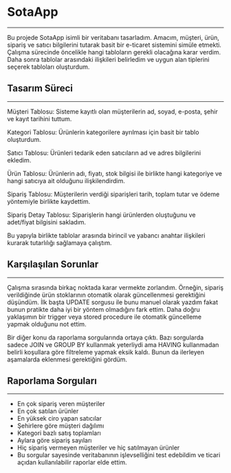 # SotaApp
---
Bu projede SotaApp isimli bir veritabanı tasarladım. Amacım, müşteri, ürün, sipariş ve satıcı bilgilerini tutarak basit bir e-ticaret sistemini simüle etmekti. Çalışma sürecinde öncelikle hangi tabloların gerekli olacağına karar verdim. Daha sonra tablolar arasındaki ilişkileri belirledim ve uygun alan tiplerini seçerek tabloları oluşturdum.

## Tasarım Süreci
---
Müşteri Tablosu: Sisteme kayıtlı olan müşterilerin ad, soyad, e-posta, şehir ve kayıt tarihini tuttum.

Kategori Tablosu: Ürünlerin kategorilere ayrılması için basit bir tablo oluşturdum.

Satıcı Tablosu: Ürünleri tedarik eden satıcıların ad ve adres bilgilerini ekledim.

Ürün Tablosu: Ürünlerin adı, fiyatı, stok bilgisi ile birlikte hangi kategoriye ve hangi satıcıya ait olduğunu ilişkilendirdim.

Sipariş Tablosu: Müşterilerin verdiği siparişleri tarih, toplam tutar ve ödeme yöntemiyle birlikte kaydettim.

Sipariş Detay Tablosu: Siparişlerin hangi ürünlerden oluştuğunu ve adet/fiyat bilgisini sakladım.

Bu yapıyla birlikte tablolar arasında birincil ve yabancı anahtar ilişkileri kurarak tutarlılığı sağlamaya çalıştım.

## Karşılaşılan Sorunlar
---
Çalışma sırasında birkaç noktada karar vermekte zorlandım. Örneğin, sipariş verildiğinde ürün stoklarının otomatik olarak güncellenmesi gerektiğini düşündüm. İlk başta UPDATE sorgusu ile bunu manuel olarak yazdım fakat bunun pratikte daha iyi bir yöntem olmadığını fark ettim. Daha doğru yaklaşımın bir trigger veya stored procedure ile otomatik güncelleme yapmak olduğunu not ettim.

Bir diğer konu da raporlama sorgularında ortaya çıktı. Bazı sorgularda sadece JOIN ve GROUP BY kullanmak yeterliydi ama HAVING kullanmadan belirli koşullara göre filtreleme yapmak eksik kaldı. Bunun da ilerleyen aşamalarda eklenmesi gerektiğini gördüm.

## Raporlama Sorguları
---
* En çok sipariş veren müşteriler
* En çok satılan ürünler
* En yüksek ciro yapan satıcılar
* Şehirlere göre müşteri dağılımı
* Kategori bazlı satış toplamları
* Aylara göre sipariş sayıları
* Hiç sipariş vermeyen müşteriler ve hiç satılmayan ürünler
* Bu sorgular sayesinde veritabanının işlevselliğini test edebildim ve ticari açıdan kullanılabilir raporlar elde ettim.
